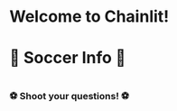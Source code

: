 
#                               #
#    Welcome to Chainlit!       #
#                               #
#      🌟 Soccer Info 🌟         #
#                               #
###      ⚽️ Shoot your  questions! ⚽️           #
###                #
#                               #

